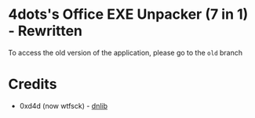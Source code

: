 # 4dots's Office EXE Unpacker (7 in 1) - Rewritten

To access the old version of the application, please go to the `old` branch

# Credits
- 0xd4d (now wtfsck) - [dnlib](https://github.com/0xd4d/dnlib)
